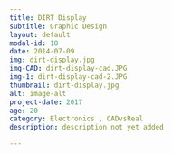 ```yaml
---
title: DIRT Display
subtitle: Graphic Design
layout: default
modal-id: 18
date: 2014-07-09
img: dirt-display.jpg
img-CAD: dirt-display-cad.JPG
img-1: dirt-display-cad-2.JPG
thumbnail: dirt-display.jpg
alt: image-alt
project-date: 2017
age: 20
category: Electronics , CADvsReal
description: description not yet added

---
```

